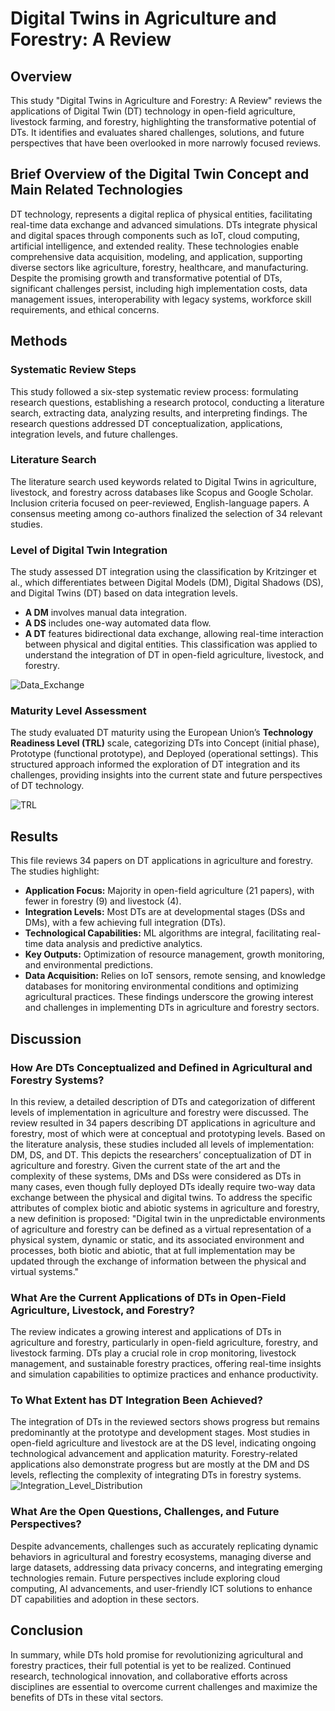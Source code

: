 # Digital Twins in Agriculture and Forestry: A Review

## Overview

This study "Digital Twins in Agriculture and Forestry: A Review" reviews the applications of Digital Twin (DT) technology in open-field agriculture, livestock farming, and forestry, highlighting the transformative potential of DTs.
It identifies and evaluates shared challenges, solutions, and future perspectives that have been overlooked in more narrowly focused reviews.

## Brief Overview of the Digital Twin Concept and Main Related Technologies

DT technology, represents a digital replica of physical entities, facilitating real-time data exchange and advanced simulations. DTs integrate physical and digital spaces through components such as IoT, cloud computing, artificial intelligence, and extended reality. These technologies enable comprehensive data acquisition, modeling, and application, supporting diverse sectors like agriculture, forestry, healthcare, and manufacturing. Despite the promising growth and transformative potential of DTs, significant challenges persist, including high implementation costs, data management issues, interoperability with legacy systems, workforce skill requirements, and ethical concerns.

## Methods

### Systematic Review Steps

This study followed a six-step systematic review process: formulating research questions, establishing a research protocol, conducting a literature search, extracting data, analyzing results, and interpreting findings. The research questions addressed DT conceptualization, applications, integration levels, and future challenges. 

### Literature Search

The literature search used keywords related to Digital Twins in agriculture, livestock, and forestry across databases like Scopus and Google Scholar. Inclusion criteria focused on peer-reviewed, English-language papers. A consensus meeting among co-authors finalized the selection of 34 relevant studies.

### Level of Digital Twin Integration

The study assessed DT integration using the classification by Kritzinger et al., which differentiates between Digital Models (DM), Digital Shadows (DS), and Digital Twins (DT) based on data integration levels.
- **A DM** involves manual data integration.
- **A DS** includes one-way automated data flow.
- **A DT** features bidirectional data exchange, allowing real-time interaction between physical and digital entities.
This classification was applied to understand the integration of DT in open-field agriculture, livestock, and forestry.


![Data_Exchange](https://github.com/user-attachments/assets/c8dfdebc-20a5-4fc2-a8f8-dee1622def2c)


### Maturity Level Assessment

The study evaluated DT maturity using the European Union’s **Technology Readiness Level (TRL)** scale, categorizing DTs into Concept (initial phase), Prototype (functional prototype), and Deployed (operational settings). This structured approach informed the exploration of DT integration and its challenges, providing insights into the current state and future perspectives of DT technology.


![TRL](https://github.com/user-attachments/assets/699fd905-4fd2-4371-9998-b469dcea3b2a)


## Results

This file reviews 34 papers on DT applications in agriculture and forestry. The studies highlight:

- **Application Focus:** Majority in open-field agriculture (21 papers), with fewer in forestry (9) and livestock (4).
- **Integration Levels:** Most DTs are at developmental stages (DSs and DMs), with a few achieving full integration (DTs).
- **Technological Capabilities:** ML algorithms are integral, facilitating real-time data analysis and predictive analytics.
- **Key Outputs:** Optimization of resource management, growth monitoring, and environmental predictions.
- **Data Acquisition:** Relies on IoT sensors, remote sensing, and knowledge databases for monitoring environmental conditions and optimizing agricultural practices.
These findings underscore the growing interest and challenges in implementing DTs in agriculture and forestry sectors.

## Discussion

### How Are DTs Conceptualized and Defined in Agricultural and Forestry Systems?

In this review, a detailed description of DTs and categorization of different levels of implementation in agriculture and forestry were discussed. The review resulted in 34 papers describing DT applications in agriculture and forestry, most of which were at conceptual and prototyping levels. Based on the literature analysis, these studies included all levels of implementation: DM, DS, and DT. This depicts the researchers’ conceptualization of DT in agriculture and forestry. Given the current state of the art and the complexity of these systems, DMs and DSs were considered as DTs in many cases, even though fully deployed DTs ideally require two-way data exchange between the physical and digital twins.
To address the specific attributes of complex biotic and abiotic systems in agriculture and forestry, a new definition is proposed:
"Digital twin in the unpredictable environments of agriculture and forestry can be defined as a virtual representation of a physical system, dynamic or static, and its associated environment and processes, both biotic and abiotic, that at full implementation may be updated through the exchange of information between the physical and virtual systems."

### What Are the Current Applications of DTs in Open-Field Agriculture, Livestock, and Forestry?

The review indicates a growing interest and applications of DTs in agriculture and forestry, particularly in open-field agriculture, forestry, and livestock farming. DTs play a crucial role in crop monitoring, livestock management, and sustainable forestry practices, offering real-time insights and simulation capabilities to optimize practices and enhance productivity.

### To What Extent has DT Integration Been Achieved?

The integration of DTs in the reviewed sectors shows progress but remains predominantly at the prototype and development stages. Most studies in open-field agriculture and livestock are at the DS level, indicating ongoing technological advancement and application maturity. Forestry-related applications also demonstrate progress but are mostly at the DM and DS levels, reflecting the complexity of integrating DTs in forestry systems.
![Integration_Level_Distribution](https://github.com/user-attachments/assets/3266b7e0-61a3-4022-a805-55fcefa02eac)



### What Are the Open Questions, Challenges, and Future Perspectives?

Despite advancements, challenges such as accurately replicating dynamic behaviors in agricultural and forestry ecosystems, managing diverse and large datasets, addressing data privacy concerns, and integrating emerging technologies remain. Future perspectives include exploring cloud computing, AI advancements, and user-friendly ICT solutions to enhance DT capabilities and adoption in these sectors.

## Conclusion

In summary, while DTs hold promise for revolutionizing agricultural and forestry practices, their full potential is yet to be realized. Continued research, technological innovation, and collaborative efforts across disciplines are essential to overcome current challenges and maximize the benefits of DTs in these vital sectors.

